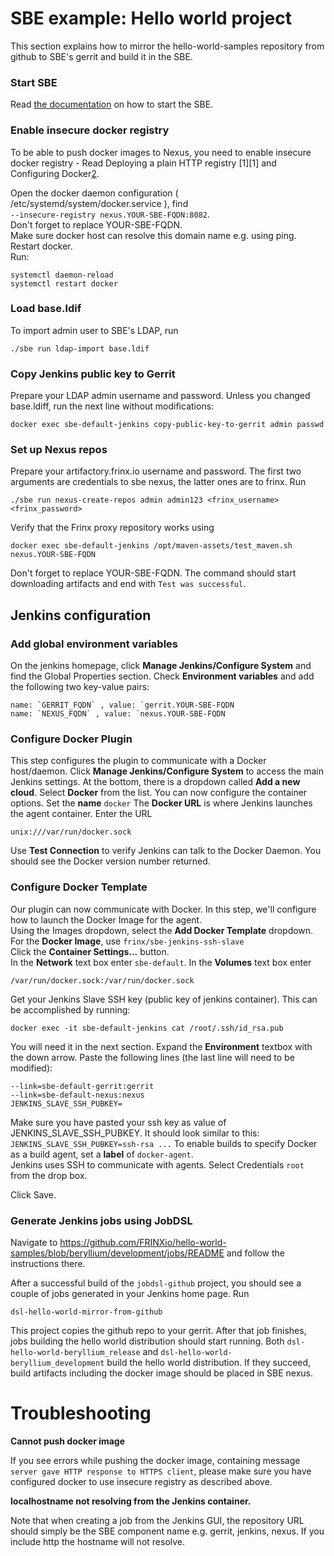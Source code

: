 # SBE example: Hello world project

This section explains how to mirror the hello-world-samples repository from github to SBE's gerrit and build it in the SBE.

### Start SBE

Read [the documentation](sbe_operations_maintenance.md) on how to start the SBE.

### Enable insecure docker registry

To be able to push docker images to Nexus, you need to enable insecure docker registry - Read Deploying a plain HTTP registry [1][1] and Configuring Docker[2][2].

Open the docker daemon configuration ( /etc/systemd/system/docker.service ), find  
`--insecure-registry nexus.YOUR-SBE-FQDN:8082`.  
Don't forget to replace YOUR-SBE-FQDN.  
Make sure docker host can resolve this domain name e.g. using ping.  
Restart docker.  
Run:

    systemctl daemon-reload 
    systemctl restart docker
    

### Load base.ldif

To import admin user to SBE's LDAP, run

    ./sbe run ldap-import base.ldif  
    

### Copy Jenkins public key to Gerrit

Prepare your LDAP admin username and password. Unless you changed base.ldiff, run the next line without modifications:

    docker exec sbe-default-jenkins copy-public-key-to-gerrit admin passwd  
    

### Set up Nexus repos

Prepare your artifactory.frinx.io username and password. The first two arguments are credentials to sbe nexus, the latter ones are to frinx. Run

    ./sbe run nexus-create-repos admin admin123 <frinx_username> <frinx_password>   
    

Verify that the Frinx proxy repository works using

    docker exec sbe-default-jenkins /opt/maven-assets/test_maven.sh nexus.YOUR-SBE-FQDN  
    

Don't forget to replace YOUR-SBE-FQDN. The command should start downloading artifacts and end with `Test was successful`.

## Jenkins configuration

### Add global environment variables

On the jenkins homepage, click **Manage Jenkins/Configure System** and find the Global Properties section. Check **Environment variables** and add the following two key-value pairs:

    name: `GERRIT_FQDN` , value: `gerrit.YOUR-SBE-FQDN  
    name: `NEXUS_FQDN` , value: `nexus.YOUR-SBE-FQDN  
    

### Configure Docker Plugin

This step configures the plugin to communicate with a Docker host/daemon. Click **Manage Jenkins/Configure System** to access the main Jenkins settings. At the bottom, there is a dropdown called **Add a new cloud**. Select **Docker** from the list. You can now configure the container options. Set the **name** `docker` The **Docker URL** is where Jenkins launches the agent container. Enter the URL

    unix:///var/run/docker.sock 
    

Use **Test Connection** to verify Jenkins can talk to the Docker Daemon. You should see the Docker version number returned.

### Configure Docker Template

Our plugin can now communicate with Docker. In this step, we'll configure how to launch the Docker Image for the agent.  
Using the Images dropdown, select the **Add Docker Template** dropdown.  
For the **Docker Image**, use `frinx/sbe-jenkins-ssh-slave`  
Click the **Container Settings...** button.  
In the **Network** text box enter `sbe-default`. In the **Volumes** text box enter

    /var/run/docker.sock:/var/run/docker.sock  
    

Get your Jenkins Slave SSH key (public key of jenkins container). This can be accomplished by running:

    docker exec -it sbe-default-jenkins cat /root/.ssh/id_rsa.pub 
    

You will need it in the next section. Expand the **Environment** textbox with the down arrow. Paste the following lines (the last line will need to be modified):

    --link=sbe-default-gerrit:gerrit  
    --link=sbe-default-nexus:nexus  
    JENKINS_SLAVE_SSH_PUBKEY=  
    

Make sure you have pasted your ssh key as value of JENKINS_SLAVE_SSH_PUBKEY. It should look similar to this: `JENKINS_SLAVE_SSH_PUBKEY=ssh-rsa ...` To enable builds to specify Docker as a build agent, set a **label** of `docker-agent`.  
Jenkins uses SSH to communicate with agents. Select Credentials `root` from the drop box.

Click Save.

### Generate Jenkins jobs using JobDSL

Navigate to <https://github.com/FRINXio/hello-world-samples/blob/beryllium/development/jobs/README> and follow the instructions there.

After a successful build of the `jobdsl-github` project, you should see a couple of jobs generated in your Jenkins home page. Run

    dsl-hello-world-mirror-from-github  
    

This project copies the github repo to your gerrit. After that job finishes, jobs building the hello world distribution should start running. Both `dsl-hello-world-beryllium_release` and `dsl-hello-world-beryllium_development` build the hello world distribution. If they succeed, build artifacts including the docker image should be placed in SBE nexus.

# Troubleshooting

**Cannot push docker image**

If you see errors while pushing the docker image, containing message `server gave HTTP response to HTTPS client`, please make sure you have configured docker to use insecure registry as described above.

**localhostname not resolving from the Jenkins container.**

Note that when creating a job from the Jenkins GUI, the repository URL should simply be the SBE component name e.g. gerrit, jenkins, nexus. If you include http the hostname will not resolve.


 [2]: https://github.com/FRINXio/hello-world-samples/blob/beryllium/development/jobs/README
